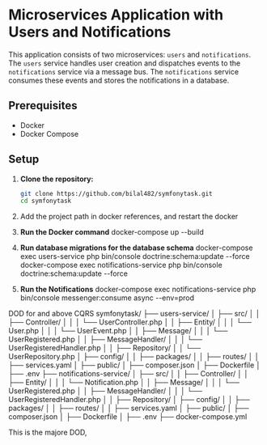 # Microservices Application with Users and Notifications

This application consists of two microservices: `users` and `notifications`. The `users` service handles user creation and dispatches events to the `notifications` service via a message bus. The `notifications` service consumes these events and stores the notifications in a database.

## Prerequisites

- Docker
- Docker Compose

## Setup

1. **Clone the repository:**

   ```sh
   git clone https://github.com/bilal482/symfonytask.git
   cd symfonytask

2. Add the project path in docker references, and restart the docker

3. **Run the Docker command**
    docker-compose up --build

4. **Run database migrations for the database schema**
    docker-compose exec users-service php bin/console doctrine:schema:update --force
    docker-compose exec notifications-service php bin/console doctrine:schema:update --force

5. **Run the Notifications**
    docker-compose exec notifications-service php bin/console messenger:consume async --env=prod


DOD for and above CQRS
symfonytask/
├── users-service/
│   ├── src/
│   │   ├── Controller/
│   │   │       └── UserController.php
│   │   ├── Entity/
│   │   │   └── User.php
│   │   │   └── UserEvent.php
│   │   ├── Message/
│   │   │   └── UserRegistered.php
│   │   ├── MessageHandler/
│   │   │    └── UserRegisteredHandler.php
│   │   ├── Repository/
│   │    └── UserRepository.php
│   ├── config/
│   │   ├── packages/
│   │   ├── routes/
│   │   ├── services.yaml
│   ├── public/
│   ├── composer.json
│   ├── Dockerfile
│   ├── .env
├── notifications-service/
│   ├── src/
│   │   ├── Controller/
│   │   ├── Entity/
│   │   │   └── Notification.php
│   │   ├── Message/
│   │   │   └── UserRegistered.php
│   │   ├── MessageHandler/
│   │   │    └── UserRegisteredHandler.php
│   │   ├── Repository/
│   ├── config/
│   │   ├── packages/
│   │   ├── routes/
│   │   ├── services.yaml
│   ├── public/
│   ├── composer.json
│   ├── Dockerfile
│   ├── .env
├──  docker-compose.yml


This is the majore DOD,